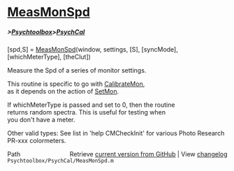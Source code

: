 # [MeasMonSpd](MeasMonSpd)
##### >[Psychtoolbox](Psychtoolbox)>[PsychCal](PsychCal)

[spd,S] = [MeasMonSpd](MeasMonSpd)(window, settings, [S], [syncMode], [whichMeterType], [theClut])  
  
Measure the Spd of a series of monitor settings.  
  
This routine is specific to go with [CalibrateMon](CalibrateMon),  
as it depends on the action of [SetMon](SetMon).   
  
If whichMeterType is passed and set to 0, then the routine  
returns random spectra.  This is useful for testing when  
you don't have a meter.  
  
Other valid types: See list in 'help CMCheckInit' for various Photo Research  
PR-xxx colormeters.  
  




<div class="code_header" style="text-align:right;">
  <span style="float:left;">Path&nbsp;&nbsp;</span> <span class="counter">Retrieve <a href=
  "https://raw.github.com/Psychtoolbox-3/Psychtoolbox-3/beta/Psychtoolbox/PsychCal/MeasMonSpd.m">current version from GitHub</a> | View <a href=
  "https://github.com/Psychtoolbox-3/Psychtoolbox-3/commits/beta/Psychtoolbox/PsychCal/MeasMonSpd.m">changelog</a></span>
</div>
<div class="code">
  <code>Psychtoolbox/PsychCal/MeasMonSpd.m</code>
</div>

